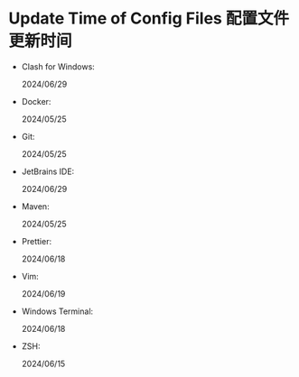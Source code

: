 # Update Time of Config Files 配置文件更新时间

- Clash for Windows:

  2024/06/29

- Docker:

  2024/05/25

- Git:

  2024/05/25

- JetBrains IDE:

  2024/06/29

- Maven:

  2024/05/25

- Prettier:

  2024/06/18

- Vim:

  2024/06/19

- Windows Terminal:

  2024/06/18

- ZSH:

  2024/06/15
